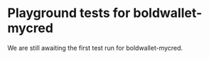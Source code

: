 # Playground tests for boldwallet-mycred
We are still awaiting the first test run for boldwallet-mycred.
